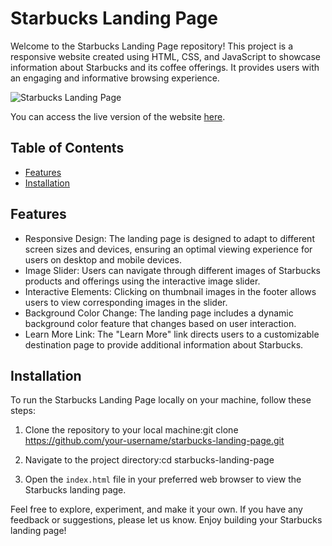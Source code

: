 # Starbucks Landing Page

Welcome to the Starbucks Landing Page repository! This project is a responsive website created using HTML, CSS, and JavaScript to showcase information about Starbucks and its coffee offerings. It provides users with an engaging and informative browsing experience.

![Starbucks Landing Page](.png)

You can access the live version of the website [here](https://dot-d69.github.io/starbuck-landing-page/).

## Table of Contents

- [Features](#Features)
- [Installation](#installation)

## Features

- Responsive Design: The landing page is designed to adapt to different screen sizes and devices, ensuring an optimal viewing experience for users on desktop and mobile devices.
- Image Slider: Users can navigate through different images of Starbucks products and offerings using the interactive image slider.
- Interactive Elements: Clicking on thumbnail images in the footer allows users to view corresponding images in the slider.
- Background Color Change: The landing page includes a dynamic background color feature that changes based on user interaction.
- Learn More Link: The "Learn More" link directs users to a customizable destination page to provide additional information about Starbucks.

## Installation

To run the Starbucks Landing Page locally on your machine, follow these steps:

1. Clone the repository to your local machine:git clone https://github.com/your-username/starbucks-landing-page.git

2. Navigate to the project directory:cd starbucks-landing-page


3. Open the `index.html` file in your preferred web browser to view the Starbucks landing page.


Feel free to explore, experiment, and make it your own. If you have any feedback or suggestions, please let us know. Enjoy building your Starbucks landing page!
